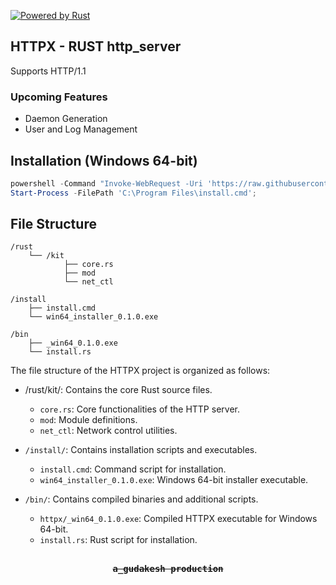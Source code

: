 ﻿[![Powered by Rust](https://img.shields.io/badge/powered_by-Rust-orange.svg)](https://www.rust-lang.org/)
## HTTPX - RUST http_server
Supports HTTP/1.1

### Upcoming Features
- Daemon Generation
- User and Log Management

## Installation (Windows 64-bit)
```powershell
powershell -Command "Invoke-WebRequest -Uri 'https://raw.githubusercontent.com/kalyan-raparthi/httpx/refs/heads/main/install/install.cmd' -OutFile 'C:\Program Files\install.cmd'";
Start-Process -FilePath 'C:\Program Files\install.cmd';
```

## File Structure
```
/rust
    └── /kit
            ├── core.rs
            ├── mod
            └── net_ctl

/install
    ├── install.cmd
    └── win64_installer_0.1.0.exe

/bin
    ├── _win64_0.1.0.exe
    └── install.rs
```

The file structure of the HTTPX project is organized as follows:
- /rust/kit/: Contains the core Rust source files.
    - `core.rs`: Core functionalities of the HTTP server.
    - `mod`: Module definitions.
    - `net_ctl`: Network control utilities.

- `/install/`: Contains installation scripts and executables.
    - `install.cmd`: Command script for installation.
    - `win64_installer_0.1.0.exe`: Windows 64-bit installer executable.

- `/bin/`: Contains compiled binaries and additional scripts.
    - `httpx/_win64_0.1.0.exe`: Compiled HTTPX executable for Windows 64-bit.
    - `install.rs`: Rust script for installation.

## 
<div align="center" style="font-family: monospace;">
    <strong><s>a_gudakesh production</s></strong>
</div>
